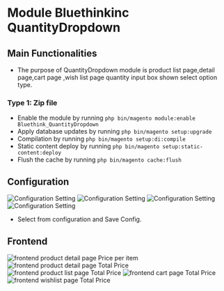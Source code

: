 # Module Bluethinkinc QuantityDropdown

## Main Functionalities

- The purpose of QuantityDropdown module is product list page,detail page,cart page ,wish list page quantity input box shown select option type.

### Type 1: Zip file

- Enable the module by running `php bin/magento module:enable Bluethink_QuantityDropdown`
- Apply database updates by running `php bin/magento setup:upgrade`
- Compilation by running `php bin/magento setup:di:compile`
- Static content deploy by running `php bin/magento setup:static-content:deploy`
- Flush the cache by running `php bin/magento cache:flush`

## Configuration


![Configuration Setting](docs/images/1_quantitydropdown_configuration.png)
![Configuration Setting](docs/images/2_quantitydropdown_configuration.png)
![Configuration Setting](docs/images/3_quantitydropdown_configuration.png)
![Configuration Setting](docs/images/4_quantitydropdown_configuration.png)
- Select from configuration and Save Config.

## Frontend

![frontend product detail page Price per item](docs/images/Price_per_item.png)
![frontend product detail page Total Price](docs/images/total_price.png)
![frontend product list page Total Price](docs/images/productlist.png)
![frontend cart page Total Price](docs/images/cart.png)
![frontend wishlist page Total Price](docs/images/wishlist.png)
